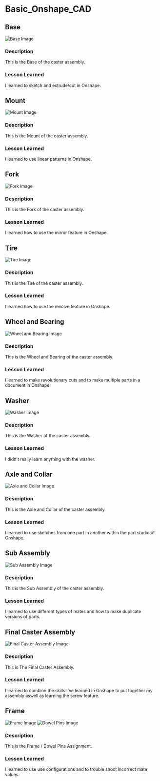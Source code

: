 # Basic_Onshape_CAD

## Base
![Base Image](https://github.com/alewand78/Basic_Onshape_CAD/blob/master/Base.png?raw=true)
### Description
This is the Base of the caster assembly.
### Lesson Learned
I learned to sketch and extrude/cut in Onshape.

## Mount
![Mount Image](https://github.com/alewand78/Basic_Onshape_CAD/blob/master/Mount.png?raw=true)
### Description
This is the Mount of the caster assembly.
### Lesson Learned
I learned to use linear patterns in Onshape.

## Fork
![Fork Image](https://github.com/alewand78/Basic_Onshape_CAD/blob/master/Fork.png?raw=true)
### Description
This is the Fork of the caster assembly.
### Lesson Learned
I learned how to use the mirror feature in Onshape.

## Tire
![Tire Image](https://github.com/alewand78/Basic_Onshape_CAD/blob/master/Tire.png?raw=true)
### Description
This is the Tire of the caster assembly.
### Lesson Learned
I learned how to use the revolve feature in Onshape.

## Wheel and Bearing
![Wheel and Bearing Image](https://github.com/alewand78/Basic_Onshape_CAD/blob/master/Wheel%20and%20bearing.png?raw=true)
### Description
This is the Wheel and Bearing of the caster assembly.
### Lesson Learned
I learned to make revolutionary cuts and to make multiple parts in a document in Onshape.

## Washer
![Washer Image](https://github.com/alewand78/Basic_Onshape_CAD/blob/master/Washer.png?raw=true)
### Description
This is the Washer of the caster assembly.
### Lesson Learned
I didn't really learn anything with the washer.


## Axle and Collar
![Axle and Collar Image](https://github.com/alewand78/Basic_Onshape_CAD/blob/master/Axle%20and%20Collar.png?raw=true)
### Description
This is the Axle and Collar of the caster assembly.
### Lesson Learned
I learned to use sketches from one part in another within the part studio of Onshape.

## Sub Assembly
![Sub Assembly Image](https://github.com/alewand78/Basic_Onshape_CAD/blob/master/Sub%20Assembly.png?raw=true)
### Description
This is the Sub Assembly of the caster assembly.
### Lesson Learned
I learned to use different types of mates and how to make duplicate versions of parts.

## Final Caster Assembly
![Final Caster Assembly Image](https://github.com/alewand78/Basic_Onshape_CAD/blob/master/Caster.png?raw=true)
### Description
This is The Final Caster Assembly.
### Lesson Learned
I learned to combine the skills I've learned in Onshape to put together my assembly aswell as learning the screw feature.

## Frame
![Frame Image](https://github.com/alewand78/Basic_Onshape_CAD/blob/master/frame.png?raw=true)
![Dowel Pins Image](https://github.com/alewand78/Basic_Onshape_CAD/blob/master/pins.png?raw=true)
### Description
This is the Frame / Dowel Pins Assignment.
### Lesson Learned
I learned to use use configurations and to trouble shoot incorrect mate values.


